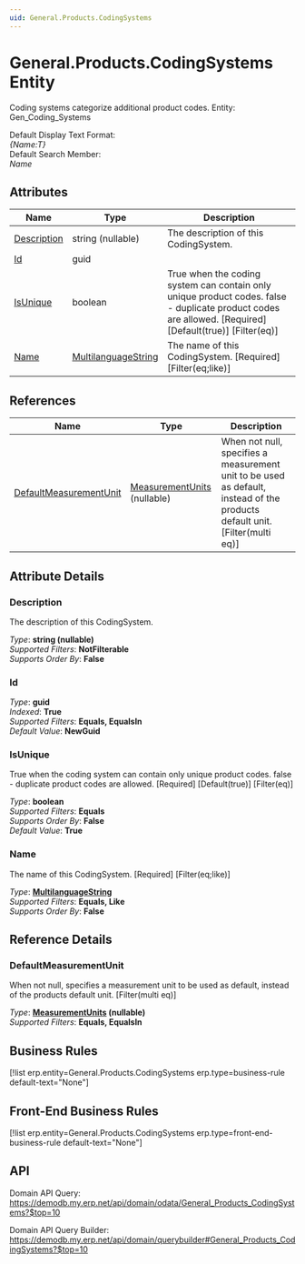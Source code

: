 ```yaml
---
uid: General.Products.CodingSystems
---
```

# General.Products.CodingSystems Entity

Coding systems categorize additional product codes. Entity: Gen_Coding_Systems

Default Display Text Format:  
_{Name:T}_  
Default Search Member:  
_Name_  

## Attributes

| Name | Type | Description |
| ---- | ---- | --- |
| [Description](General.Products.CodingSystems.md#description) | string (nullable) | The description of this CodingSystem. 
| [Id](General.Products.CodingSystems.md#id) | guid |  
| [IsUnique](General.Products.CodingSystems.md#isunique) | boolean | True when the coding system can contain only unique product codes. false - duplicate product codes are allowed. [Required] [Default(true)] [Filter(eq)] 
| [Name](General.Products.CodingSystems.md#name) | [MultilanguageString](../data-types.md#multilanguagestring) | The name of this CodingSystem. [Required] [Filter(eq;like)] 

## References

| Name | Type | Description |
| ---- | ---- | --- |
| [DefaultMeasurementUnit](General.Products.CodingSystems.md#defaultmeasurementunit) | [MeasurementUnits](General.MeasurementUnits.md) (nullable) | When not null, specifies a measurement unit to be used as default, instead of the products default unit. [Filter(multi eq)] |


## Attribute Details

### Description

The description of this CodingSystem.

_Type_: **string (nullable)**  
_Supported Filters_: **NotFilterable**  
_Supports Order By_: **False**  

### Id

_Type_: **guid**  
_Indexed_: **True**  
_Supported Filters_: **Equals, EqualsIn**  
_Default Value_: **NewGuid**  

### IsUnique

True when the coding system can contain only unique product codes. false - duplicate product codes are allowed. [Required] [Default(true)] [Filter(eq)]

_Type_: **boolean**  
_Supported Filters_: **Equals**  
_Supports Order By_: **False**  
_Default Value_: **True**  

### Name

The name of this CodingSystem. [Required] [Filter(eq;like)]

_Type_: **[MultilanguageString](../data-types.md#multilanguagestring)**  
_Supported Filters_: **Equals, Like**  
_Supports Order By_: **False**  


## Reference Details

### DefaultMeasurementUnit

When not null, specifies a measurement unit to be used as default, instead of the products default unit. [Filter(multi eq)]

_Type_: **[MeasurementUnits](General.MeasurementUnits.md) (nullable)**  
_Supported Filters_: **Equals, EqualsIn**  



## Business Rules

[!list erp.entity=General.Products.CodingSystems erp.type=business-rule default-text="None"]

## Front-End Business Rules

[!list erp.entity=General.Products.CodingSystems erp.type=front-end-business-rule default-text="None"]

## API

Domain API Query:
<https://demodb.my.erp.net/api/domain/odata/General_Products_CodingSystems?$top=10>

Domain API Query Builder:
<https://demodb.my.erp.net/api/domain/querybuilder#General_Products_CodingSystems?$top=10>

